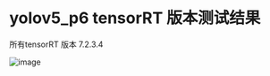 # yolov5_p6 tensorRT 版本测试结果

所有tensorRT 版本 7.2.3.4

![image](https://github.com/cqu20160901/yolov5p6_caffe_onnx/blob/master/tensorRT_yolov5p6/test_result.jpg)
